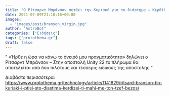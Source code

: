 ```yaml
---
title: "Ο Ρίτσαρντ Μπράνσον πετάει την Κυριακή για το διάστημα – Κερδίζει τη μάχη με τον Μπέζος"
date: 2021-07-09T21:10:16+00:00
images:
  - "images/post/branson_virgin.jpg"
author: "AstroBot"
categories: ["Ειδήσεις"]
tags: ["protothema.gr"]
draft: false
---
```


" «Ήρθε η ώρα να κάνω το όνειρό μου πραγματικότητα» δηλώνει ο Ρίτσαρντ Μπράνσον – Στην αποστολή Unity 22 το πλήρωμα θα αποτελείται από δύο πιλότους και τέσσερις ειδικούς της αποστολής "

Διαβάστε περισσότερα: https://www.protothema.gr/technology/article/1141829/ritsard-branson-tin-kuriaki-i-ptisi-sto-diastima-kerdizei-ti-mahi-me-ton-tzef-bezos/
